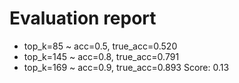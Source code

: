 # Evaluation report
+ top_k=85 ~ acc=0.5, true_acc=0.520
+ top_k=145 ~ acc=0.8, true_acc=0.791
+ top_k=169 ~ acc=0.9, true_acc=0.893
Score: 0.13